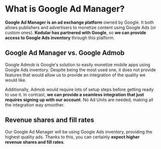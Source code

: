 # What is Google Ad Manager?

**Google Ad Manager is an ad exchange platform** owned by Google. It both allows publishers and advertisers to monetize
content using Google Ads (or custom ones). **Kodular has partnered with Google**, so **we can provide access to Google
Ads inventory** through this platform.

## Google Ad Manager vs. Google Admob

Google Admob is Google's solution to easily monetize mobile apps using Google Ads inventory. Despite being the most used
one, it does not provide features that would allow us to provide an integration of the quality we would like.

Additionally, Admob would require lots of setup steps before getting ready to use it. In contrast, **we can provide a
seamless integration that just requires signing up with our account**. No Ad Units are needed, making all the
integration way smoother.

## Revenue shares and fill rates

Our Google Ad Manager will be using Google Ads inventory, providing the highest quality ads. Thanks to this, you can
certainly **expect higher revenue shares and fill rates**.
